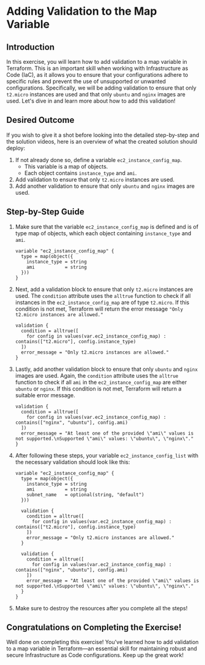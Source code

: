 # Adding Validation to the Map Variable

## Introduction

In this exercise, you will learn how to add validation to a map variable in Terraform. This is an important skill when working with Infrastructure as Code (IaC), as it allows you to ensure that your configurations adhere to specific rules and prevent the use of unsupported or unwanted configurations. Specifically, we will be adding validation to ensure that only `t2.micro` instances are used and that only `ubuntu` and `nginx` images are used. Let's dive in and learn more about how to add this validation!

## Desired Outcome

If you wish to give it a shot before looking into the detailed step-by-step and the solution videos, here is an overview of what the created solution should deploy:

1. If not already done so, define a variable `ec2_instance_config_map`.
    - This variable is a map of objects.
    - Each object contains `instance_type` and `ami`.
2. Add validation to ensure that only `t2.micro` instances are used.
3. Add another validation to ensure that only `ubuntu` and `nginx` images are used.

## Step-by-Step Guide

1. Make sure that the variable `ec2_instance_config_map` is defined and is of type map of objects, which each object containing `instance_type` and `ami`.

    ```
    variable "ec2_instance_config_map" {
      type = map(object({
        instance_type = string
        ami           = string
      }))
    }
    ```

2. Next, add a validation block to ensure that only `t2.micro` instances are used. The `condition` attribute uses the `alltrue` function to check if all instances in the `ec2_instance_config_map` are of type `t2.micro`. If this condition is not met, Terraform will return the error message `"Only t2.micro instances are allowed."`

    ```
    validation {
      condition = alltrue([
        for config in values(var.ec2_instance_config_map) : contains(["t2.micro"], config.instance_type)
      ])
      error_message = "Only t2.micro instances are allowed."
    }
    ```

3. Lastly, add another validation block to ensure that only `ubuntu` and `nginx` images are used. Again, the `condition` attribute uses the `alltrue` function to check if all `ami` in the `ec2_instance_config_map` are either `ubuntu` or `nginx`. If this condition is not met, Terraform will return a suitable error message.

    ```
    validation {
      condition = alltrue([
        for config in values(var.ec2_instance_config_map) : contains(["nginx", "ubuntu"], config.ami)
      ])
      error_message = "At least one of the provided \"ami\" values is not supported.\nSupported \"ami\" values: \"ubuntu\", \"nginx\"."
    }
    ```

4. After following these steps, your variable `ec2_instance_config_list` with the necessary validation should look like this:

    ```
    variable "ec2_instance_config_map" {
      type = map(object({
        instance_type = string
        ami           = string
        subnet_name   = optional(string, "default")
      }))

      validation {
        condition = alltrue([
          for config in values(var.ec2_instance_config_map) : contains(["t2.micro"], config.instance_type)
        ])
        error_message = "Only t2.micro instances are allowed."
      }

      validation {
        condition = alltrue([
          for config in values(var.ec2_instance_config_map) : contains(["nginx", "ubuntu"], config.ami)
        ])
        error_message = "At least one of the provided \"ami\" values is not supported.\nSupported \"ami\" values: \"ubuntu\", \"nginx\"."
      }
    }
    ```

5. Make sure to destroy the resources after you complete all the steps!

## Congratulations on Completing the Exercise!

Well done on completing this exercise! You've learned how to add validation to a map variable in Terraform—an essential skill for maintaining robust and secure Infrastructure as Code configurations. Keep up the great work!
